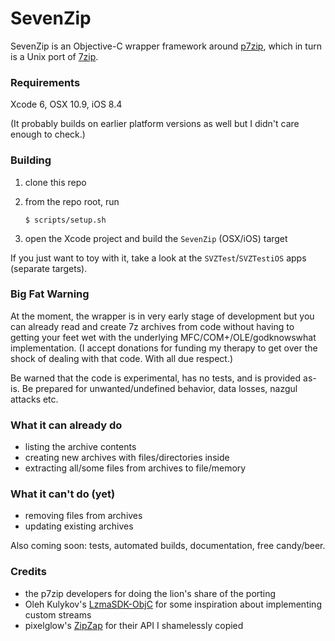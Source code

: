 # SevenZip

SevenZip is an Objective-C wrapper framework around [p7zip](http://p7zip.sourceforge.net/), which in turn is a Unix port of [7zip](http://www.7-zip.org/). 

### Requirements

Xcode 6, OSX 10.9, iOS 8.4

(It probably builds on earlier platform versions as well but I didn't care enough to check.)

### Building

1. clone this repo
2. from the repo root, run

    ```
    $ scripts/setup.sh
    ```
    
3. open the Xcode project and build the `SevenZip` (OSX/iOS) target

If you just want to toy with it, take a look at the `SVZTest`/`SVZTestiOS` apps (separate targets).

### Big Fat Warning

At the moment, the wrapper is in very early stage of development but you can already read and create 7z archives from code without having to getting your feet wet with the underlying MFC/COM+/OLE/godknowswhat implementation. (I accept donations for funding my therapy to get over the shock of dealing with that code. With all due respect.)

Be warned that the code is experimental, has no tests, and is provided as-is. Be prepared for unwanted/undefined behavior, data losses, nazgul attacks etc.

### What it can already do

- listing the archive contents
- creating new archives with files/directories inside
- extracting all/some files from archives to file/memory

### What it can't do (yet)

- removing files from archives
- updating existing archives

Also coming soon: tests, automated builds, documentation, free candy/beer.

### Credits

- the p7zip developers for doing the lion's share of the porting
- Oleh Kulykov's [LzmaSDK-ObjC](https://github.com/OlehKulykov/LzmaSDK-ObjC) for some inspiration about implementing custom streams
- pixelglow's [ZipZap](https://github.com/pixelglow/ZipZap) for their API I shamelessly copied
